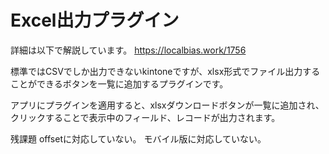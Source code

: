 # Excel出力プラグイン

詳細は以下で解説しています。
https://localbias.work/1756


標準ではCSVでしか出力できないkintoneですが、xlsx形式でファイル出力することができるボタンを一覧に追加するプラグインです。

アプリにプラグインを適用すると、xlsxダウンロードボタンが一覧に追加され、クリックすることで表示中のフィールド、レコードが出力されます。


残課題
offsetに対応していない。
モバイル版に対応していない。

